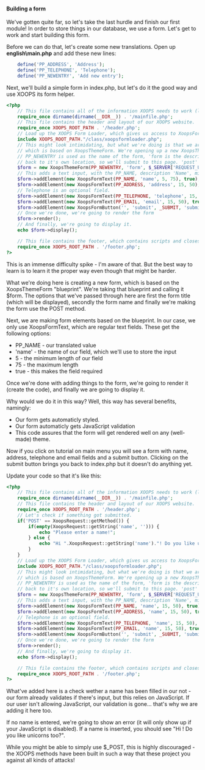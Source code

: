 #### Building a form

We've gotten quite far, so let's take the last hurdle and finish our first module! In order to store things in our database, we use a form.
Let's get to work and start building this form.

Before we can do that, let's create some new translations. Open up **english\main.php** and add these new lines:
```php
    define('PP_ADDRESS', 'Address');
    define('PP_TELEPHONE', 'Telephone');
    define('PP_NEWENTRY', 'Add new entry');
```

Next, we'll build a simple form in index.php, but let's do it the good way and use XOOPS its form helper.

```php
<?php
    // This file contains all of the information XOOPS needs to work (like the database information). It's the bootstrap of XOOPS, basicly.
    require_once dirname(dirname(__DIR__)) . '/mainfile.php';
    // This file contains the header and layout of our XOOPS website.
    require_once XOOPS_ROOT_PATH . '/header.php';
    // Load up the XOOPS Form Loader, which gives us access to XoopsForm
    include XOOPS_ROOT_PATH."/class/xoopsformloader.php";
    // This might look intimidating, but what we're doing is that we are creating a new form object here called $form,
    // which is based on XoopsThemeForm. We're opening up a new XoopsThemeForm and we give it some parameters.
    // PP_NEWENTRY is used as the name of the form, 'form is the description. $_SERVER['REQUEST_URI'] points the form
    // back to it's own location, so we'll submit to this page. 'post' makes it a POST method.
    $form = new XoopsThemeForm(PP_NEWENTRY, 'form', $_SERVER['REQUEST_URI'], 'post');
    // This adds a text input, with the PP_NAME, description 'Name', minimum length of 15 and maximum length of 75. True means that it's required.
    $form->addElement(new XoopsFormText(PP_NAME, 'name', 5, 75), true);
    $form->addElement(new XoopsFormText(PP_ADDRESS, 'address', 15, 50), true);
    // Telephone is an optional field.
    $form->addElement(new XoopsFormText(PP_TELEPHONE, 'telephone', 15, 50), false);
    $form->addElement(new XoopsFormText(PP_EMAIL, 'email', 15, 50), true);
    $form->addElement(new XoopsFormButton('', 'submit', _SUBMIT, 'submit'));
    // Once we're done, we're going to render the form
    $form->render();
    // And finally, we're going to display it.
    echo $form->display();

    // This file contains the footer, which contains scripts and closes our layout.
    require_once XOOPS_ROOT_PATH . '/footer.php';
?>
```
This is an immense difficulty spike - I'm aware of that. But the best way to learn is to learn it the proper way even though that might be harder.

What we're doing here is creating a new form, which is based on the XoopsThemeForm "blueprint". We're taking that blueprint and calling it $form.
The options that we've passed through here are first the form title (which will be displayed), secondly the form name and finally we're making the form use the POST method.

Next, we are making form elements based on the blueprint. In our case, we only use XoopsFormText, which are regular text fields.
These get the following options:
* PP_NAME - our translated value
* 'name' - the name of our field, which we'll use to store the input
* 5 - the minimum length of our field
* 75 - the maximum length
* true - this makes the field required

Once we're done with adding things to the form, we're going to render it (create the code), and finally we are going to display it.

Why would we do it in this way? Well, this way has several benefits, namingly:
* Our form gets automaticly styled.
* Our form automaticly gets JavaScript validation
* This code assures that the form will get rendered well on any (well-made) theme.


Now if you click on tutorial on main menu you will see a form with name, address, telephone and email fields and a submit button. Clicking on the submit button brings you back to index.php but it doesn't do anything yet. 

Update your code so that it's like this:
```php
<?php
    // This file contains all of the information XOOPS needs to work (like the database information). It's the bootstrap of XOOPS, basicly.
    require_once dirname(dirname(__DIR__)) . '/mainfile.php';
    // This file contains the header and layout of our XOOPS website.
    require_once XOOPS_ROOT_PATH . '/header.php';
    // Let's check if something got submitted.
    if('POST' == XoopsRequest::getMethod()) {
        if(empty(XoopsRequest::getString('name', ''))) {
            echo "Please enter a name!";
        } else {
            echo "Hi ".XoopsRequest::getString('name')."! Do you like unicorns, too?";
        }
    }
    // Load up the XOOPS Form Loader, which gives us access to XoopsForm
    include XOOPS_ROOT_PATH."/class/xoopsformloader.php";
    // This might look intimidating, but what we're doing is that we are creating a new form object here called $form,
    // which is based on XoopsThemeForm. We're opening up a new XoopsThemeForm and we give it some parameters.
    // PP_NEWENTRY is used as the name of the form, 'form is the description. $_SERVER['REQUEST_URI'] points the form
    // back to it's own location, so we'll submit to this page. 'post' makes it a POST method.
    $form = new XoopsThemeForm(PP_NEWENTRY, 'form', $_SERVER['REQUEST_URI'], 'post');
    // This adds a text input, with the PP_NAME, description 'Name', minimum length of 15 and maximum length of 75. True means that it's required.
    $form->addElement(new XoopsFormText(PP_NAME, 'name', 15, 50), true);
    $form->addElement(new XoopsFormText(PP_ADDRESS, 'name', 15, 50), true);
    // Telephone is an optional field.
    $form->addElement(new XoopsFormText(PP_TELEPHONE, 'name', 15, 50), false);
    $form->addElement(new XoopsFormText(PP_EMAIL, 'name', 15, 50), true);
    $form->addElement(new XoopsFormButton('', 'submit', _SUBMIT, 'submit'));
    // Once we're done, we're going to render the form
    $form->render();
    // And finally, we're going to display it.
    echo $form->display();

    // This file contains the footer, which contains scripts and closes our layout.
    require_once XOOPS_ROOT_PATH . '/footer.php';
?>
```
What've added here is a check wether a name has been filled in our not - our form already validates if there's input, but this relies on JavaScript.
If our user isn't allowing JavaScript, our validation is gone... that's why we are adding it here too.

If no name is entered, we're going to show an error (it will only show up if your JavaScript is disabled). 
If a name is inserted, you should see "Hi <name>! Do you like unicorns too?".

While you might be able to simply use $_POST, this is highly discouraged - the XOOPS methods have been built in such a way that these project you against all kinds of attacks!